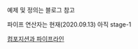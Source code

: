 예제 및 정의는 블로그 참고

파이프 연산자는 현재(2020.09.13) 아직 stage-1

[컴포지션과 파이프라인](https://kkangil.github.io/2020/09/13/%EC%BB%B4%ED%8F%AC%EC%A7%80%EC%85%98%EA%B3%BC-%ED%8C%8C%EC%9D%B4%ED%94%84%EB%9D%BC%EC%9D%B8/)

